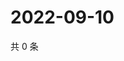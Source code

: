 # 2022-09-10

共 0 条

<!-- BEGIN WEIBO -->
<!-- 最后更新时间 Sat Sep 10 2022 22:00:51 GMT+0800 (China Standard Time) -->

<!-- END WEIBO -->
